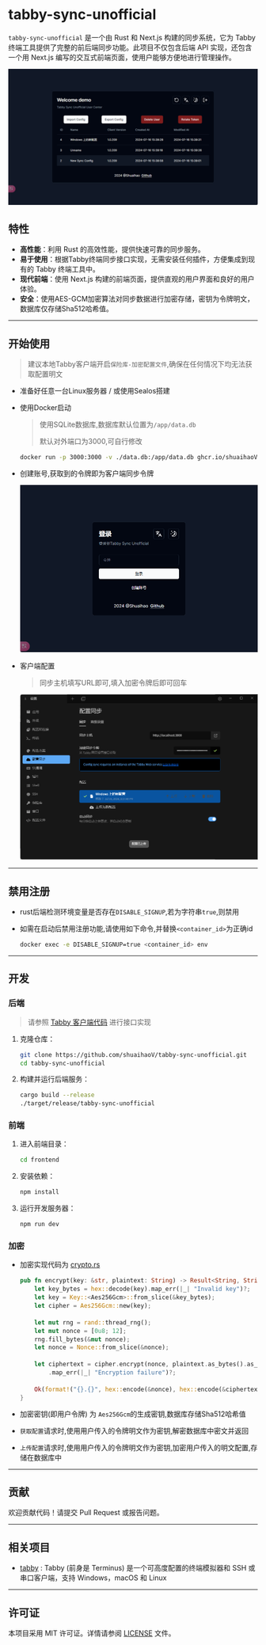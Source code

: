 # tabby-sync-unofficial

`tabby-sync-unofficial` 是一个由 Rust 和 Next.js 构建的同步系统，它为 Tabby 终端工具提供了完整的前后端同步功能。此项目不仅包含后端 API 实现，还包含一个用 Next.js 编写的交互式前端页面，使用户能够方便地进行管理操作。

![image-20240716154121216](./assets/image-20240716154121216.png)

## 特性

- **高性能**：利用 Rust 的高效性能，提供快速可靠的同步服务。
- **易于使用**：根据Tabby终端同步接口实现，无需安装任何插件，方便集成到现有的 Tabby 终端工具中。
- **现代前端**：使用 Next.js 构建的前端页面，提供直观的用户界面和良好的用户体验。
- **安全**：使用AES-GCM加密算法对同步数据进行加密存储，密钥为令牌明文，数据库仅存储Sha512哈希值。

---

## 开始使用

> 建议本地Tabby客户端开启`保险库-加密配置文件`,确保在任何情况下均无法获取配置明文

- 准备好任意一台Linux服务器 / 或使用Sealos搭建

- 使用Docker启动

    > 使用SQLite数据库,数据库默认位置为`/app/data.db`
    >
    > 默认对外端口为3000,可自行修改
    
    ```bash
    docker run -p 3000:3000 -v ./data.db:/app/data.db ghcr.io/shuaihaoV/tabby-sync-unofficial:latest
    ```

- 创建账号,获取到的令牌即为客户端同步令牌

  ![image-20240716153655498](./assets/image-20240716153655498.png)

- 客户端配置

  > 同步主机填写URL即可,填入加密令牌后即可回车

  ![image-20240716153800247](./assets/image-20240716153800247.png)

---

## 禁用注册

- rust后端检测环境变量是否存在`DISABLE_SIGNUP`,若为字符串`true`,则禁用

- 如需在启动后禁用注册功能,请使用如下命令,并替换`<container_id>`为正确id

  ```bash
  docker exec -e DISABLE_SIGNUP=true <container_id> env
  ```

---

## 开发

### 后端

> 请参照 [Tabby 客户端代码](https://github.com/Eugeny/tabby/blob/master/tabby-settings/src/services/configSync.service.ts) 进行接口实现

1. 克隆仓库：
    ```bash
    git clone https://github.com/shuaihaoV/tabby-sync-unofficial.git
    cd tabby-sync-unofficial
    ```

2. 构建并运行后端服务：
    ```bash
    cargo build --release
    ./target/release/tabby-sync-unofficial
    ```

### 前端

1. 进入前端目录：
    ```bash
    cd frontend
    ```

2. 安装依赖：
    ```bash
    npm install
    ```

3. 运行开发服务器：
    ```bash
    npm run dev
    ```

### 加密

- 加密实现代码为 [crypto.rs](./src/utils/crypto.rs)

  ```rust
  pub fn encrypt(key: &str, plaintext: String) -> Result<String, String> {
      let key_bytes = hex::decode(key).map_err(|_| "Invalid key")?;
      let key = Key::<Aes256Gcm>::from_slice(&key_bytes);
      let cipher = Aes256Gcm::new(key);
  
      let mut rng = rand::thread_rng();
      let mut nonce = [0u8; 12];
      rng.fill_bytes(&mut nonce);
      let nonce = Nonce::from_slice(&nonce);
  
      let ciphertext = cipher.encrypt(nonce, plaintext.as_bytes().as_ref())
          .map_err(|_| "Encryption failure")?;
  
      Ok(format!("{}.{}", hex::encode(&nonce), hex::encode(&ciphertext)))
  }
  ```

- 加密密钥(即用户令牌)  为 `Aes256Gcm`的生成密钥,数据库存储Sha512哈希值
- `获取配置`请求时,使用用户传入的令牌明文作为密钥,解密数据库中密文并返回
- `上传配置`请求时,使用用户传入的令牌明文作为密钥,加密用户传入的明文配置,存储在数据库中

---

## 贡献

欢迎贡献代码！请提交 Pull Request 或报告问题。

---

## 相关项目

- [tabby](https://github.com/Eugeny/tabby) : Tabby (前身是 Terminus) 是一个可高度配置的终端模拟器和 SSH 或串口客户端，支持 Windows，macOS 和 Linux

---

## 许可证

本项目采用 MIT 许可证。详情请参阅 [LICENSE](./LICENSE) 文件。

